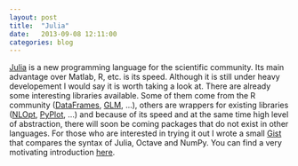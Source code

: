 ```yaml
---
layout: post
title:  "Julia"
date:   2013-09-08 12:11:00
categories: blog
---
```


[Julia](http://julialang.org/) is a new programming language for the
scientific community. Its main advantage over Matlab, R, etc. is its
speed. Although it is still under heavy developement I would say it
is worth taking a look at. There are already some interesting
libraries available. Some of them come from the R community
([DataFrames](https://github.com/JuliaStats/DataFrames.jl),
[GLM](https://github.com/JuliaStats/GLM.jl), ...), others are wrappers
for existing libraries ([NLOpt](https://github.com/stevengj/NLopt.jl),
[PyPlot](https://github.com/stevengj/PyPlot.jl), ...) and because of
its speed and at the same time high level of abstraction, there will
soon be coming packages that do not exist in other languages. For
those who are interested in trying it out I wrote a small
[Gist](https://gist.github.com/AlexanderFabisch/6343090) that compares
the syntax of Julia, Octave and NumPy. You can find a very motivating
introduction [here](http://julialang.org/blog/2012/02/why-we-created-julia/).
